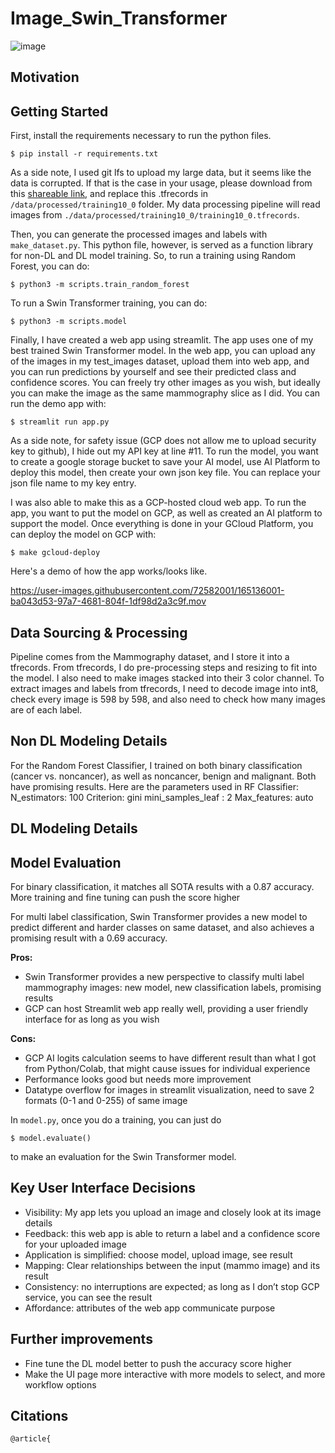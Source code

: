 # Image_Swin_Transformer

![image](https://www.itnonline.com/sites/default/files/styles/slider/public/brightcove/videos/images/posters/image_6286643812001.jpg?itok=0SwZFVDI)

## Motivation

## Getting Started

First, install the requirements necessary to run the python files.

```
$ pip install -r requirements.txt
```
As a side note, I used git lfs to upload my large data, but it seems like the data is corrupted. If that is the case in your usage, please download from this [shareable link](https://drive.google.com/uc?id=10-Ba3-WEYg1V8DeSpjUip6BmFdPzt9C7&export=download), and replace this .tfrecords in ```/data/processed/training10_0``` folder. My data processing pipeline will read images from ```./data/processed/training10_0/training10_0.tfrecords```.


Then, you can generate the processed images and labels with ```make_dataset.py```. This python file, however, is served as a function library for non-DL and DL model training. So, to run a training using Random Forest, you can do:

```
$ python3 -m scripts.train_random_forest
```

To run a Swin Transformer training, you can do:

```
$ python3 -m scripts.model
```

Finally, I have created a web app using streamlit. The app uses one of my best trained Swin Transformer model. In the web app, you can upload any of the images in my test_images dataset, upload them into web app, and you can run predictions by yourself and see their predicted class and confidence scores. You can freely try other images as you wish, but ideally you can make the image as the same mammography slice as I did. You can run the demo app with:

```
$ streamlit run app.py
```

As a side note, for safety issue (GCP does not allow me to upload security key to github), I hide out my API key at line #11. To run the model, you want to create a google storage bucket to save your AI model, use AI Platform to deploy this model, then create your own json key file. You can replace your json file name to my key entry.

I was also able to make this as a GCP-hosted cloud web app. To run the app, you want to put the model on GCP, as well as created an AI platform to support the model. Once everything is done in your GCloud Platform, you can deploy the model on GCP with:

```
$ make gcloud-deploy
```

Here's a demo of how the app works/looks like.

https://user-images.githubusercontent.com/72582001/165136001-ba043d53-97a7-4681-804f-1df98d2a3c9f.mov

## Data Sourcing & Processing

Pipeline comes from the Mammography dataset, and I store it into a tfrecords. From tfrecords, I do pre-processing steps and resizing to fit into the model. I also need to make images stacked into their 3 color channel. To extract images and labels from tfrecords, I need to decode image into int8, 
check every image is 598 by 598, and also need to check how many images are of each label.


## Non DL Modeling Details
For the Random Forest Classifier, I trained on both binary classification (cancer vs. noncancer), as well as noncancer, benign and malignant. Both have promising results. Here are the parameters used in RF Classifier:
N_estimators: 100
Criterion: gini
mini_samples_leaf : 2
Max_features: auto

## DL Modeling Details



## Model Evaluation

For binary classification, it matches all SOTA results with a 0.87 accuracy. More training and fine tuning can push the score higher

For multi label classification, Swin Transformer provides a new model to predict different and harder classes on same dataset, and also achieves a promising result with a 0.69 accuracy.


**Pros:**

* Swin Transformer provides a new perspective to classify multi label mammography images: new model, new classification labels, promising results
* GCP can host Streamlit web app really well, providing a user friendly interface for as long as you wish

**Cons:**

* GCP AI logits calculation seems to have different result than what I got from Python/Colab, that might cause issues for individual experience
* Performance looks good but needs more improvement
* Datatype overflow for images in streamlit visualization, need to save 2 formats (0-1 and 0-255) of same image

In ```model.py```, once you do a training, you can just do

```
$ model.evaluate() 
```
to make an evaluation for the Swin Transformer model.

## Key User Interface Decisions

* Visibility: My app lets you upload an image and closely look at its image details
* Feedback: this web app is able to return a label and a confidence score for your uploaded image
* Application is simplified: choose model, upload image, see result
* Mapping: Clear relationships between the input (mammo image) and its result
* Consistency: no interruptions are expected; as long as I don’t stop GCP service, you can see the result
* Affordance: attributes of the web app communicate purpose


## Further improvements

* Fine tune the DL model better to push the accuracy score higher
* Make the UI page more interactive with more models to select, and more workflow options

## Citations
```
@article{

```

